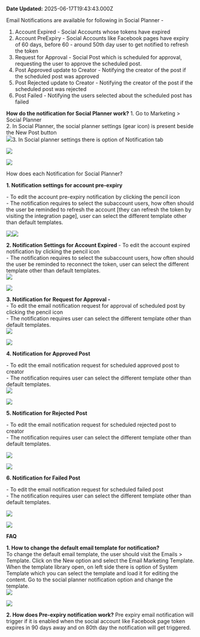 **Date Updated:** 2025-06-17T19:43:43.000Z
  
  
Email Notifications are available for following in Social Planner -  
  
1. Account Expired - Social Accounts whose tokens have expired
2. Account PreExpiry - Social Accounts like Facebook pages have expiry of 60 days, before 60 - around 50th day user to get notified to refresh the token
3. Request for Approval - Social Post which is scheduled for approval, requesting the user to approve the scheduled post.
4. Post Approved update to Creator - Notifying the creator of the post if the scheduled post was approved
5. Post Rejected update to Creator - Notifying the creator of the post if the scheduled post was rejected
6. Post Failed - Notifying the users selected about the scheduled post has failed

  
**How do the notification for Social Planner work?** 
1\. Go to Marketing > Social Planner  
2\. In Social Planner, the social planner settings (gear icon) is present beside the New Post button  
![](https://s3.amazonaws.com/cdn.freshdesk.com/data/helpdesk/attachments/production/155025793835/original/On4Ttd8azMwJbm6QjtzRVq2Mkk75lrl7ag.png?1715275388)3\. In Social planner settings there is option of Notification tab

  
![](https://s3.amazonaws.com/cdn.freshdesk.com/data/helpdesk/attachments/production/155025793848/original/bzfHMXhCiDwWhAGp-ay2D0xaxgHPFndmkA.png?1715275407)

![](https://s3.amazonaws.com/cdn.freshdesk.com/data/helpdesk/attachments/production/155025793871/original/ntlaB9N1t7rLs0pGC-3eh2joqrVHfBV8eA.png?1715275461)

  
How does each Notification for Social Planner?  
  
**1\. Notification settings for account pre-expiry**  
  
\- To edit the account pre-expiry notification by clicking the pencil icon  
\- The notification requires to select the subaccount users, how often should the user be reminded to refresh the account \[they can refresh the token by visiting the integration page\], user can select the different template other than default templates.  
  
![](https://s3.amazonaws.com/cdn.freshdesk.com/data/helpdesk/attachments/production/155025794106/original/0petG1FCCzSDhwsJQJY_HlVXNDbnWqF2eA.png?1715275795)![](https://s3.amazonaws.com/cdn.freshdesk.com/data/helpdesk/attachments/production/155025794200/original/MdCWSNUgGJubS6XAf1pZDEIkajt2gRcAbA.png?1715275945)

  
**2\. Notification Settings for Account Expired** 
\- To edit the account expired notification by clicking the pencil icon  
\- The notification requires to select the subaccount users, how often should the user be reminded to reconnect the token, user can select the different template other than default templates.  
![](https://s3.amazonaws.com/cdn.freshdesk.com/data/helpdesk/attachments/production/155025794261/original/TEoA88GoWRnoYZKV5vYK7aRAp_EdBGwYaw.png?1715276118)

![](https://s3.amazonaws.com/cdn.freshdesk.com/data/helpdesk/attachments/production/155025794318/original/6eBl9-P9N9i3YF_yEW3SO_ZcxYkXWavkag.png?1715276181)

**3\. Notification for** **Request for Approval -**   
\- To edit the email notification request for approval of scheduled post by clicking the pencil icon  
\- The notification requires user can select the different template other than default templates.  
![](https://s3.amazonaws.com/cdn.freshdesk.com/data/helpdesk/attachments/production/155025794469/original/d-BWNzJy9ExLkw1tZFqwaI68aFUomz-NkA.png?1715276387)

![](https://s3.amazonaws.com/cdn.freshdesk.com/data/helpdesk/attachments/production/155025794485/original/A7337gblyFHJ7YBMs9-Jcylgt8AYOoEYig.png?1715276434)

  
**4\. Notification for Approved Post**

\- To edit the email notification request for scheduled approved post to creator  
\- The notification requires user can select the different template other than default templates.  
![](https://s3.amazonaws.com/cdn.freshdesk.com/data/helpdesk/attachments/production/155025794588/original/o7B1EgxVk9YiCGdqu-v15umILgTnOm5Brw.png?1715276606)

![](https://s3.amazonaws.com/cdn.freshdesk.com/data/helpdesk/attachments/production/155025794617/original/l85GSXSM2S8y0mer0FpviL0_KHxJ8biiOQ.png?1715276671)

  
**5\. Notification for Rejected Post**

\- To edit the email notification request for scheduled rejected post to creator  
\- The notification requires user can select the different template other than default templates.  
  
![](https://s3.amazonaws.com/cdn.freshdesk.com/data/helpdesk/attachments/production/155025794712/original/oj9NtMwOxoj9kfMc21F_NFritOkEEZ5wDg.png?1715276884)

![](https://s3.amazonaws.com/cdn.freshdesk.com/data/helpdesk/attachments/production/155025794743/original/4PEEkDq7sqYymr1PvWqfAODss4nTrMGq9w.png?1715276925)

  
**6\. Notification for Failed Post**

\- To edit the email notification request for scheduled failed post  
\- The notification requires user can select the different template other than default templates.  
  
![](https://s3.amazonaws.com/cdn.freshdesk.com/data/helpdesk/attachments/production/155025794806/original/qr1YxyAXucpnNjhcYoO4eunkUa7KblM3YA.png?1715277001)

![](https://s3.amazonaws.com/cdn.freshdesk.com/data/helpdesk/attachments/production/155025794831/original/CbQmiTka_Jbf8W9-HIxxlHcIEd0voEeDyw.png?1715277045)

  
**FAQ**  
  
**1\. How to change the default email template for notification?**  
To change the default email template, the user should visit the Emails > Template. Click on the New option and select the Email Marketing Template. When the template library open, on left side there is option of System Template which you can select the template and load it for editing the content. Go to the social planner notification option and change the template.  
![](https://s3.amazonaws.com/cdn.freshdesk.com/data/helpdesk/attachments/production/155025795051/original/_xG_KREevWFj6fudgLJx1QOmyg9ItvIXDg.png?1715277379)

![](https://s3.amazonaws.com/cdn.freshdesk.com/data/helpdesk/attachments/production/155025795076/original/NMh9jUV5etbWQjjpECnAUAmq0sbNYVMSCQ.png?1715277425)

**2\. How does Pre-expiry notification work?** 
Pre expiry email notification will trigger if it is enabled when the social account like Facebook page token expires in 90 days away and on 80th day the notification will get triggered.
  
  